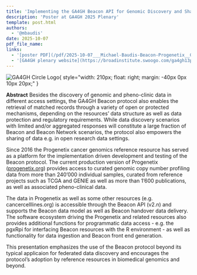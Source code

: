 ```yaml
---
title: 'Implementing the GA4GH Beacon API for Genomic Discovery and Sharing in an Open Data Paradigm'
description: 'Poster at GA4GH 2025 Plenary'
template: post.html 
authors:
  - '@mbaudis'
date: 2025-10-07
pdf_file_name:
links:
  - '[poster PDF](/pdf/2025-10-07___Michael-Baudis-Beacon-Progenetix__GA4GH-poster.pdf)'
  - '[GA4GH plenary website](https://broadinstitute.swoogo.com/ga4gh13plenary)'
---
```


![GA4GH Circle Logo](https://baudisgroup.org/img/ga4gh_circle_420x420.png){ style="width: 210px; float: right; margin: -40px 0px 10px 20px;" }

**Abstract** Besides the discovery of genomic and pheno-clinic data in different access settings, the GA4GH Beacon protocol also enables the retrieval of matched records through a variety of open or protected mechanisms, depending on the resources’ data structure as well as data protection and regulatory requirements. While data discovery scenarios with limited and/or aggregated responses will constitute a large fraction of Beacon and Beacon Network scenarios, the protocol also empowers the sharing of data e.g. in open research data settings.

Since 2016 the Progenetix cancer genomics reference resource has served as a platform for the implementation driven development and testing of the Beacon protocol. <!--more-->
The current production version of Progenetix ([progenetix.org](https://progenetix.org)) provides access to curated genomic copy number profiling data from more than 240’000 individual samples, curated from reference projects such as TCGA and GENIE as well as more than 1’600 publications, as well as associated pheno-clinical data. 

The data in Progenetix as well as some other resources (e.g. cancercelllines.org) is accessible through the Beacon API (v2.n) and supports the Beacon data model as well as Beacon handover data delivery. The software ecosystem driving the Progenetix and related resources also provides additional functions for programmatic data access - e.g. the pgxRpi for interfacing Beacon resources with the R environment - as well as functionality for data ingestion and Beacon front end generation.

This presentation emphasizes the use of the Beacon protocol beyond its typical applicaion for federated data discovery and encourages the protocol’s adoption by reference resources in biomedical genomics and beyond.

